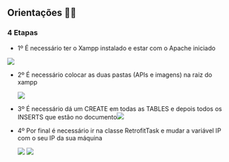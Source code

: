 ## Orientações :man_teacher:

### 4 Etapas

- 1º É necessário ter o Xampp instalado e estar com o Apache iniciado

<img src="D:\ESTUDOS\Ecommerce-TCC\imagens\imagensReadme\apache.png"/>

- 2º É necessário colocar as duas pastas (APIs e imagens) na raiz do xampp

  <img src="D:\ESTUDOS\Ecommerce-TCC\imagens\imagensReadme\raiz.png"/>

- 3º É necessário dá um CREATE em todas as TABLES e depois todos os  INSERTS que estão no documento<img src="D:\ESTUDOS\Ecommerce-TCC\imagens\imagensReadme\mysql.png"/>

- 4º Por final é necessário ir na classe RetrofitTask e mudar a variável IP com o seu IP da sua máquina

  <img src="D:\ESTUDOS\Ecommerce-TCC\imagens\imagensReadme\retrofit.png"/>

  <img src="D:\ESTUDOS\Ecommerce-TCC\imagens\imagensReadme\ip.png"/>